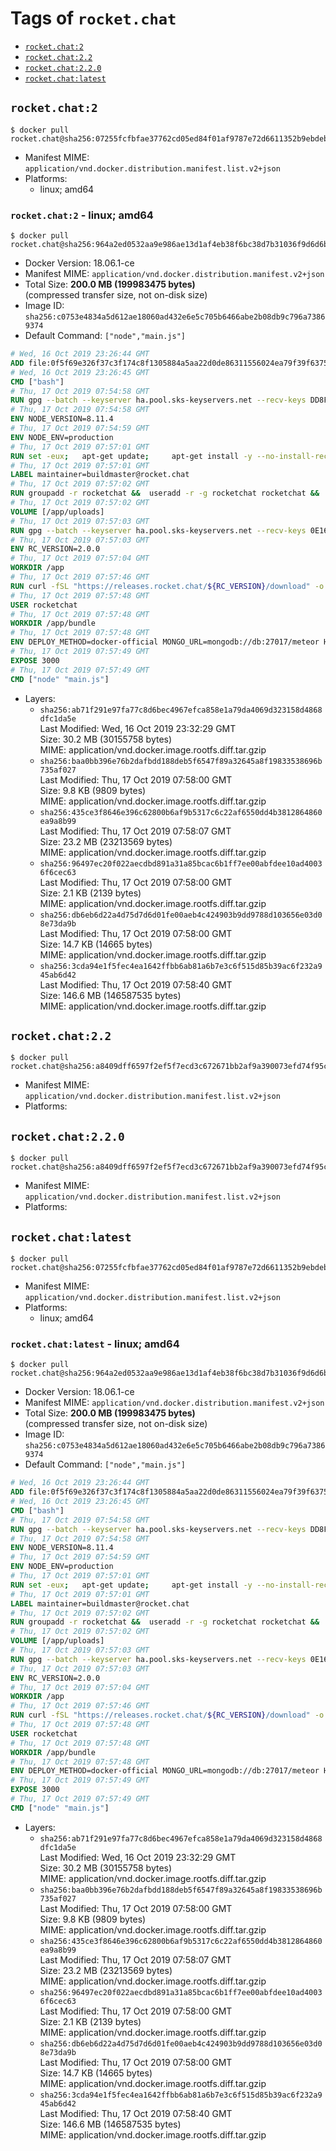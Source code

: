 <!-- THIS FILE IS GENERATED VIA './update-remote.sh' -->

# Tags of `rocket.chat`

-	[`rocket.chat:2`](#rocketchat2)
-	[`rocket.chat:2.2`](#rocketchat22)
-	[`rocket.chat:2.2.0`](#rocketchat220)
-	[`rocket.chat:latest`](#rocketchatlatest)

## `rocket.chat:2`

```console
$ docker pull rocket.chat@sha256:07255fcfbfae37762cd05ed84f01af9787e72d6611352b9ebdeb5a86b10f8750
```

-	Manifest MIME: `application/vnd.docker.distribution.manifest.list.v2+json`
-	Platforms:
	-	linux; amd64

### `rocket.chat:2` - linux; amd64

```console
$ docker pull rocket.chat@sha256:964a2ed0532aa9e986ae13d1af4eb38f6bc38d7b31036f9d6d6bbadb785efd22
```

-	Docker Version: 18.06.1-ce
-	Manifest MIME: `application/vnd.docker.distribution.manifest.v2+json`
-	Total Size: **200.0 MB (199983475 bytes)**  
	(compressed transfer size, not on-disk size)
-	Image ID: `sha256:c0753e4834a5d612ae18060ad432e6e5c705b6466abe2b08db9c796a73869374`
-	Default Command: `["node","main.js"]`

```dockerfile
# Wed, 16 Oct 2019 23:26:44 GMT
ADD file:0f5f69e326f37c3f174c8f1305884a5aa22d0de86311556024ea79f39f637540 in / 
# Wed, 16 Oct 2019 23:26:45 GMT
CMD ["bash"]
# Thu, 17 Oct 2019 07:54:58 GMT
RUN gpg --batch --keyserver ha.pool.sks-keyservers.net --recv-keys DD8F2338BAE7501E3DD5AC78C273792F7D83545D
# Thu, 17 Oct 2019 07:54:58 GMT
ENV NODE_VERSION=8.11.4
# Thu, 17 Oct 2019 07:54:59 GMT
ENV NODE_ENV=production
# Thu, 17 Oct 2019 07:57:01 GMT
RUN set -eux; 	apt-get update; 	apt-get install -y --no-install-recommends ca-certificates curl; 	rm -rf /var/lib/apt/lists/*; 	curl -fsSLO --compressed "https://nodejs.org/dist/v$NODE_VERSION/node-v$NODE_VERSION-linux-x64.tar.gz"; 	curl -fsSLO --compressed "https://nodejs.org/dist/v$NODE_VERSION/SHASUMS256.txt.asc"; 	gpg --batch --decrypt --output SHASUMS256.txt SHASUMS256.txt.asc; 	grep " node-v$NODE_VERSION-linux-x64.tar.gz\$" SHASUMS256.txt | sha256sum -c -; 	tar -xf "node-v$NODE_VERSION-linux-x64.tar.gz" -C /usr/local --strip-components=1 --no-same-owner; 	rm "node-v$NODE_VERSION-linux-x64.tar.gz" SHASUMS256.txt.asc SHASUMS256.txt; 	npm cache clear --force
# Thu, 17 Oct 2019 07:57:01 GMT
LABEL maintainer=buildmaster@rocket.chat
# Thu, 17 Oct 2019 07:57:02 GMT
RUN groupadd -r rocketchat &&  useradd -r -g rocketchat rocketchat &&  mkdir -p /app/uploads &&  chown rocketchat.rocketchat /app/uploads
# Thu, 17 Oct 2019 07:57:02 GMT
VOLUME [/app/uploads]
# Thu, 17 Oct 2019 07:57:03 GMT
RUN gpg --batch --keyserver ha.pool.sks-keyservers.net --recv-keys 0E163286C20D07B9787EBE9FD7F9D0414FD08104
# Thu, 17 Oct 2019 07:57:03 GMT
ENV RC_VERSION=2.0.0
# Thu, 17 Oct 2019 07:57:04 GMT
WORKDIR /app
# Thu, 17 Oct 2019 07:57:46 GMT
RUN curl -fSL "https://releases.rocket.chat/${RC_VERSION}/download" -o rocket.chat.tgz &&  curl -fSL "https://releases.rocket.chat/${RC_VERSION}/asc" -o rocket.chat.tgz.asc &&  gpg --batch --verify rocket.chat.tgz.asc rocket.chat.tgz &&  tar zxvf rocket.chat.tgz &&  rm rocket.chat.tgz rocket.chat.tgz.asc &&  cd bundle/programs/server &&  npm install &&  npm cache clear --force &&  chown -R rocketchat:rocketchat /app
# Thu, 17 Oct 2019 07:57:48 GMT
USER rocketchat
# Thu, 17 Oct 2019 07:57:48 GMT
WORKDIR /app/bundle
# Thu, 17 Oct 2019 07:57:48 GMT
ENV DEPLOY_METHOD=docker-official MONGO_URL=mongodb://db:27017/meteor HOME=/tmp PORT=3000 ROOT_URL=http://localhost:3000 Accounts_AvatarStorePath=/app/uploads
# Thu, 17 Oct 2019 07:57:49 GMT
EXPOSE 3000
# Thu, 17 Oct 2019 07:57:49 GMT
CMD ["node" "main.js"]
```

-	Layers:
	-	`sha256:ab71f291e97fa77c8d6bec4967efca858e1a79da4069d323158d4868dfc1da5e`  
		Last Modified: Wed, 16 Oct 2019 23:32:29 GMT  
		Size: 30.2 MB (30155758 bytes)  
		MIME: application/vnd.docker.image.rootfs.diff.tar.gzip
	-	`sha256:baa0bb396e76b2dafbdd188deb5f6547f89a32645a8f19833538696b735af027`  
		Last Modified: Thu, 17 Oct 2019 07:58:00 GMT  
		Size: 9.8 KB (9809 bytes)  
		MIME: application/vnd.docker.image.rootfs.diff.tar.gzip
	-	`sha256:435ce3f8646e396c62800b6af9b5317c6c22af6550dd4b3812864860ea9a8b99`  
		Last Modified: Thu, 17 Oct 2019 07:58:07 GMT  
		Size: 23.2 MB (23213569 bytes)  
		MIME: application/vnd.docker.image.rootfs.diff.tar.gzip
	-	`sha256:96497ec20f022aecdbd891a31a85bcac6b1ff7ee00abfdee10ad40036f6cec63`  
		Last Modified: Thu, 17 Oct 2019 07:58:00 GMT  
		Size: 2.1 KB (2139 bytes)  
		MIME: application/vnd.docker.image.rootfs.diff.tar.gzip
	-	`sha256:db6eb6d22a4d75d7d6d01fe00aeb4c424903b9dd9788d103656e03d08e73da9b`  
		Last Modified: Thu, 17 Oct 2019 07:58:00 GMT  
		Size: 14.7 KB (14665 bytes)  
		MIME: application/vnd.docker.image.rootfs.diff.tar.gzip
	-	`sha256:3cda94e1f5fec4ea1642ffbb6ab81a6b7e3c6f515d85b39ac6f232a945ab6d42`  
		Last Modified: Thu, 17 Oct 2019 07:58:40 GMT  
		Size: 146.6 MB (146587535 bytes)  
		MIME: application/vnd.docker.image.rootfs.diff.tar.gzip

## `rocket.chat:2.2`

```console
$ docker pull rocket.chat@sha256:a8409dff6597f2ef5f7ecd3c672671bb2af9a390073efd74f95c54aa41cba22a
```

-	Manifest MIME: `application/vnd.docker.distribution.manifest.list.v2+json`
-	Platforms:

## `rocket.chat:2.2.0`

```console
$ docker pull rocket.chat@sha256:a8409dff6597f2ef5f7ecd3c672671bb2af9a390073efd74f95c54aa41cba22a
```

-	Manifest MIME: `application/vnd.docker.distribution.manifest.list.v2+json`
-	Platforms:

## `rocket.chat:latest`

```console
$ docker pull rocket.chat@sha256:07255fcfbfae37762cd05ed84f01af9787e72d6611352b9ebdeb5a86b10f8750
```

-	Manifest MIME: `application/vnd.docker.distribution.manifest.list.v2+json`
-	Platforms:
	-	linux; amd64

### `rocket.chat:latest` - linux; amd64

```console
$ docker pull rocket.chat@sha256:964a2ed0532aa9e986ae13d1af4eb38f6bc38d7b31036f9d6d6bbadb785efd22
```

-	Docker Version: 18.06.1-ce
-	Manifest MIME: `application/vnd.docker.distribution.manifest.v2+json`
-	Total Size: **200.0 MB (199983475 bytes)**  
	(compressed transfer size, not on-disk size)
-	Image ID: `sha256:c0753e4834a5d612ae18060ad432e6e5c705b6466abe2b08db9c796a73869374`
-	Default Command: `["node","main.js"]`

```dockerfile
# Wed, 16 Oct 2019 23:26:44 GMT
ADD file:0f5f69e326f37c3f174c8f1305884a5aa22d0de86311556024ea79f39f637540 in / 
# Wed, 16 Oct 2019 23:26:45 GMT
CMD ["bash"]
# Thu, 17 Oct 2019 07:54:58 GMT
RUN gpg --batch --keyserver ha.pool.sks-keyservers.net --recv-keys DD8F2338BAE7501E3DD5AC78C273792F7D83545D
# Thu, 17 Oct 2019 07:54:58 GMT
ENV NODE_VERSION=8.11.4
# Thu, 17 Oct 2019 07:54:59 GMT
ENV NODE_ENV=production
# Thu, 17 Oct 2019 07:57:01 GMT
RUN set -eux; 	apt-get update; 	apt-get install -y --no-install-recommends ca-certificates curl; 	rm -rf /var/lib/apt/lists/*; 	curl -fsSLO --compressed "https://nodejs.org/dist/v$NODE_VERSION/node-v$NODE_VERSION-linux-x64.tar.gz"; 	curl -fsSLO --compressed "https://nodejs.org/dist/v$NODE_VERSION/SHASUMS256.txt.asc"; 	gpg --batch --decrypt --output SHASUMS256.txt SHASUMS256.txt.asc; 	grep " node-v$NODE_VERSION-linux-x64.tar.gz\$" SHASUMS256.txt | sha256sum -c -; 	tar -xf "node-v$NODE_VERSION-linux-x64.tar.gz" -C /usr/local --strip-components=1 --no-same-owner; 	rm "node-v$NODE_VERSION-linux-x64.tar.gz" SHASUMS256.txt.asc SHASUMS256.txt; 	npm cache clear --force
# Thu, 17 Oct 2019 07:57:01 GMT
LABEL maintainer=buildmaster@rocket.chat
# Thu, 17 Oct 2019 07:57:02 GMT
RUN groupadd -r rocketchat &&  useradd -r -g rocketchat rocketchat &&  mkdir -p /app/uploads &&  chown rocketchat.rocketchat /app/uploads
# Thu, 17 Oct 2019 07:57:02 GMT
VOLUME [/app/uploads]
# Thu, 17 Oct 2019 07:57:03 GMT
RUN gpg --batch --keyserver ha.pool.sks-keyservers.net --recv-keys 0E163286C20D07B9787EBE9FD7F9D0414FD08104
# Thu, 17 Oct 2019 07:57:03 GMT
ENV RC_VERSION=2.0.0
# Thu, 17 Oct 2019 07:57:04 GMT
WORKDIR /app
# Thu, 17 Oct 2019 07:57:46 GMT
RUN curl -fSL "https://releases.rocket.chat/${RC_VERSION}/download" -o rocket.chat.tgz &&  curl -fSL "https://releases.rocket.chat/${RC_VERSION}/asc" -o rocket.chat.tgz.asc &&  gpg --batch --verify rocket.chat.tgz.asc rocket.chat.tgz &&  tar zxvf rocket.chat.tgz &&  rm rocket.chat.tgz rocket.chat.tgz.asc &&  cd bundle/programs/server &&  npm install &&  npm cache clear --force &&  chown -R rocketchat:rocketchat /app
# Thu, 17 Oct 2019 07:57:48 GMT
USER rocketchat
# Thu, 17 Oct 2019 07:57:48 GMT
WORKDIR /app/bundle
# Thu, 17 Oct 2019 07:57:48 GMT
ENV DEPLOY_METHOD=docker-official MONGO_URL=mongodb://db:27017/meteor HOME=/tmp PORT=3000 ROOT_URL=http://localhost:3000 Accounts_AvatarStorePath=/app/uploads
# Thu, 17 Oct 2019 07:57:49 GMT
EXPOSE 3000
# Thu, 17 Oct 2019 07:57:49 GMT
CMD ["node" "main.js"]
```

-	Layers:
	-	`sha256:ab71f291e97fa77c8d6bec4967efca858e1a79da4069d323158d4868dfc1da5e`  
		Last Modified: Wed, 16 Oct 2019 23:32:29 GMT  
		Size: 30.2 MB (30155758 bytes)  
		MIME: application/vnd.docker.image.rootfs.diff.tar.gzip
	-	`sha256:baa0bb396e76b2dafbdd188deb5f6547f89a32645a8f19833538696b735af027`  
		Last Modified: Thu, 17 Oct 2019 07:58:00 GMT  
		Size: 9.8 KB (9809 bytes)  
		MIME: application/vnd.docker.image.rootfs.diff.tar.gzip
	-	`sha256:435ce3f8646e396c62800b6af9b5317c6c22af6550dd4b3812864860ea9a8b99`  
		Last Modified: Thu, 17 Oct 2019 07:58:07 GMT  
		Size: 23.2 MB (23213569 bytes)  
		MIME: application/vnd.docker.image.rootfs.diff.tar.gzip
	-	`sha256:96497ec20f022aecdbd891a31a85bcac6b1ff7ee00abfdee10ad40036f6cec63`  
		Last Modified: Thu, 17 Oct 2019 07:58:00 GMT  
		Size: 2.1 KB (2139 bytes)  
		MIME: application/vnd.docker.image.rootfs.diff.tar.gzip
	-	`sha256:db6eb6d22a4d75d7d6d01fe00aeb4c424903b9dd9788d103656e03d08e73da9b`  
		Last Modified: Thu, 17 Oct 2019 07:58:00 GMT  
		Size: 14.7 KB (14665 bytes)  
		MIME: application/vnd.docker.image.rootfs.diff.tar.gzip
	-	`sha256:3cda94e1f5fec4ea1642ffbb6ab81a6b7e3c6f515d85b39ac6f232a945ab6d42`  
		Last Modified: Thu, 17 Oct 2019 07:58:40 GMT  
		Size: 146.6 MB (146587535 bytes)  
		MIME: application/vnd.docker.image.rootfs.diff.tar.gzip
